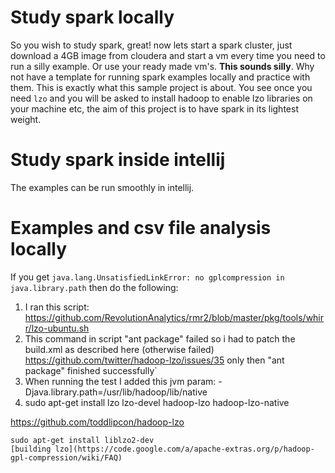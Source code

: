 # Study spark locally
So you wish to study spark, great! now lets start a spark cluster, just download a 4GB image from cloudera and start a vm every time you need to run a silly example.  Or use your ready made vm's.  **This sounds silly**.  Why not have a template for running spark examples locally and practice with them.  This is exactly what this sample project is about.  You see once you need `lzo` and you will be asked to install hadoop to enable lzo libraries on your machine etc, the aim of this project is to have spark in its lightest weight.

# Study spark inside intellij
The examples can be run smoothly in intellij.

# Examples and csv file analysis locally

If you get `java.lang.UnsatisfiedLinkError: no gplcompression in java.library.path`
then do the following:

1. I ran this script: https://github.com/RevolutionAnalytics/rmr2/blob/master/pkg/tools/whirr/lzo-ubuntu.sh
1. This command in script "ant package" failed so i had to patch the build.xml as described here (otherwise failed) https://github.com/twitter/hadoop-lzo/issues/35 only then "ant package" finished successfully`
1. When running the test I added this jvm param: -Djava.library.path=/usr/lib/hadoop/lib/native
1. sudo apt-get install lzo lzo-devel hadoop-lzo hadoop-lzo-native


https://github.com/toddlipcon/hadoop-lzo

```
sudo apt-get install liblzo2-dev
[building lzo](https://code.google.com/a/apache-extras.org/p/hadoop-gpl-compression/wiki/FAQ)
```
